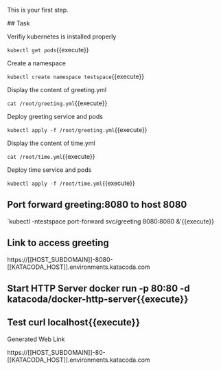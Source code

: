 This is your first step.

## Task

Verifiy kubernetes is installed properly

`kubectl get pods`{{execute}}

Create a namespace

`kubectl create namespace testspace`{{execute}}

Display the content of greeting.yml

`cat /root/greeting.yml`{{execute}}

Deploy greeting service and pods

`kubectl apply -f /root/greeting.yml`{{execute}}

Display the content of time.yml

`cat /root/time.yml`{{execute}}

Deploy time service and pods

`kubectl apply -f /root/time.yml`{{execute}}

## Port forward greeting:8080 to host 8080  

`kubectl -ntestspace port-forward svc/greeting 8080:8080 &'{{execute}}

## Link to access greeting
https://[[HOST_SUBDOMAIN]]-8080-[[KATACODA_HOST]].environments.katacoda.com

## Start HTTP Server docker run -p 80:80 -d katacoda/docker-http-server{{execute}}

## Test curl localhost{{execute}}
Generated Web Link

https://[[HOST_SUBDOMAIN]]-80-[[KATACODA_HOST]].environments.katacoda.com





